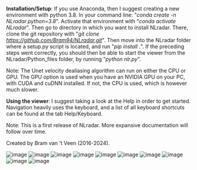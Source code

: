 <b>Installation/Setup</b>:
If you use Anaconda, then I suggest creating a new environment with python 3.8.
In your command line: "<i>conda create -n NLradar python=3.8</i>".
Activate that environment with "<i>conda activate NLradar</i>".
Then go to directory in which you want to install NLradar. 
There, clone the git repository with "<i>git clone https://github.com/Bram94/NLradar.git</i>".
Then move into the NLradar folder where a setup.py script is located, and run "<i>pip install .</i>".
If the preceding steps went correctly, you should then be able to start the viewer from the NLradar/Python_files folder, by running "<i>python nlr.py</i>". 

Note: The Unet velocity dealiasing algorithm can run on either the CPU or GPU. The GPU option is used when you have an NVIDIA GPU on your PC, with CUDA and cuDNN installed. 
If not, the CPU is used, which is however much slower.

<b>Using the viewer</b>:
I suggest taking a look at the Help in order to get started. Navigation heavily uses the keyboard, and a list of all keyboard shortcuts can be found at the tab Help/Keyboard.

Note: This is a first release of NLradar. More expansive documentation will follow over time.

Created by Bram van 't Veen (2016-2024).

![image](https://github.com/Bram94/NLradar/assets/24604991/eabaeef3-5c1d-4561-9dd8-40d5007087d6)
![image](https://github.com/Bram94/NLradar/assets/24604991/8811126b-f541-4458-9597-34b033f20df2)
![image](https://github.com/Bram94/NLradar/assets/24604991/46f2ce9d-47ef-4559-b35d-9a69b1f20fd8)
![image](https://github.com/Bram94/NLradar/assets/24604991/1fb53c90-e737-49f2-91ab-2d6d6e226a43)
![image](https://github.com/Bram94/NLradar/assets/24604991/8ebcff5e-ffd3-4072-8f60-7725aac6fcfd)
![image](https://github.com/Bram94/NLradar/assets/24604991/d41ec7b1-d1d3-4c36-8b28-5c2702a2a1a2)
![image](https://github.com/Bram94/NLradar/assets/24604991/f411f4e9-b02d-4ad2-8213-df727ee9fc44)
![image](https://github.com/Bram94/NLradar/assets/24604991/45b7c8dc-5438-4b07-86db-c252aa431bbf)
![image](https://github.com/Bram94/NLradar/assets/24604991/4e78deef-8188-40fa-a641-148f822bce43)
![image](https://github.com/Bram94/NLradar/assets/24604991/e22b7905-2e68-44d2-9d74-57ab270b4149)










